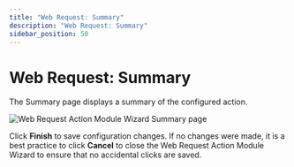 ```yaml
---
title: "Web Request: Summary"
description: "Web Request: Summary"
sidebar_position: 50
---
```


# Web Request: Summary

The Summary page displays a summary of the configured action.

![Web Request Action Module Wizard Summary page](/img/product_docs/accessanalyzer/12.0/admin/action/webrequest/summary.webp)

Click **Finish** to save configuration changes. If no changes were made, it is a best practice to
click **Cancel** to close the Web Request Action Module Wizard to ensure that no accidental clicks
are saved.
